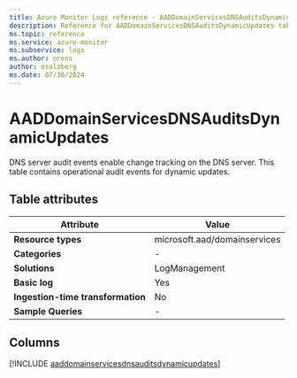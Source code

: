 ```yaml
---
title: Azure Monitor Logs reference - AADDomainServicesDNSAuditsDynamicUpdates
description: Reference for AADDomainServicesDNSAuditsDynamicUpdates table in Azure Monitor Logs.
ms.topic: reference
ms.service: azure-monitor
ms.subservice: logs
ms.author: orens
author: osalzberg
ms.date: 07/30/2024
---
```


# AADDomainServicesDNSAuditsDynamicUpdates

DNS server audit events enable change tracking on the DNS server. This table contains operational audit events for dynamic updates.


## Table attributes

|Attribute|Value|
|---|---|
|**Resource types**|microsoft.aad/domainservices|
|**Categories**|-|
|**Solutions**| LogManagement|
|**Basic log**|Yes|
|**Ingestion-time transformation**|No|
|**Sample Queries**|-|



## Columns
  
[!INCLUDE [aaddomainservicesdnsauditsdynamicupdates](./includes/aaddomainservicesdnsauditsdynamicupdates-include.md)]
